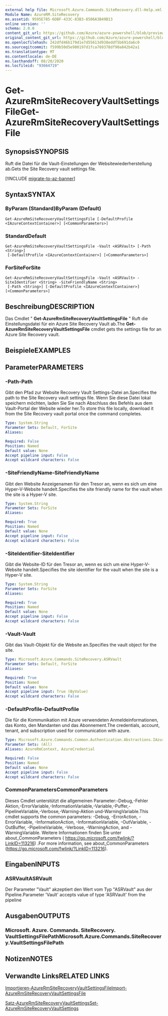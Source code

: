 ```yaml
---
external help file: Microsoft.Azure.Commands.SiteRecovery.dll-Help.xml
Module Name: AzureRM.SiteRecovery
ms.assetid: 9595E785-6DBF-433C-83B3-8506A3B49B13
online version: ''
schema: 2.0.0
content_git_url: https://github.com/Azure/azure-powershell/blob/preview/src/ResourceManager/SiteRecovery/Commands.SiteRecovery/help/Get-AzureRmSiteRecoveryVaultSettingsFile.md
original_content_git_url: https://github.com/Azure/azure-powershell/blob/preview/src/ResourceManager/SiteRecovery/Commands.SiteRecovery/help/Get-AzureRmSiteRecoveryVaultSettingsFile.md
ms.openlocfilehash: 242dfd46b179d1e7d55613d938eddf5b691da6c0
ms.sourcegitcommit: f599b50d5e980197d1fca769378df90a842b42a1
ms.translationtype: MT
ms.contentlocale: de-DE
ms.lasthandoff: 08/20/2020
ms.locfileid: "93664719"
---
```

# <span data-ttu-id="70373-101">Get-AzureRmSiteRecoveryVaultSettingsFile</span><span class="sxs-lookup"><span data-stu-id="70373-101">Get-AzureRmSiteRecoveryVaultSettingsFile</span></span>

## <span data-ttu-id="70373-102">Synopsis</span><span class="sxs-lookup"><span data-stu-id="70373-102">SYNOPSIS</span></span>
<span data-ttu-id="70373-103">Ruft die Datei für die Vault-Einstellungen der Websitewiederherstellung ab.</span><span class="sxs-lookup"><span data-stu-id="70373-103">Gets the Site Recovery vault settings file.</span></span>

[!INCLUDE [migrate-to-az-banner](../../includes/migrate-to-az-banner.md)]

## <span data-ttu-id="70373-104">Syntax</span><span class="sxs-lookup"><span data-stu-id="70373-104">SYNTAX</span></span>

### <span data-ttu-id="70373-105">ByParam (Standard)</span><span class="sxs-lookup"><span data-stu-id="70373-105">ByParam (Default)</span></span>
```
Get-AzureRmSiteRecoveryVaultSettingsFile [-DefaultProfile <IAzureContextContainer>] [<CommonParameters>]
```

### <span data-ttu-id="70373-106">Standard</span><span class="sxs-lookup"><span data-stu-id="70373-106">Default</span></span>
```
Get-AzureRmSiteRecoveryVaultSettingsFile -Vault <ASRVault> [-Path <String>]
 [-DefaultProfile <IAzureContextContainer>] [<CommonParameters>]
```

### <span data-ttu-id="70373-107">ForSite</span><span class="sxs-lookup"><span data-stu-id="70373-107">ForSite</span></span>
```
Get-AzureRmSiteRecoveryVaultSettingsFile -Vault <ASRVault> -SiteIdentifier <String> -SiteFriendlyName <String>
 [-Path <String>] [-DefaultProfile <IAzureContextContainer>] [<CommonParameters>]
```

## <span data-ttu-id="70373-108">Beschreibung</span><span class="sxs-lookup"><span data-stu-id="70373-108">DESCRIPTION</span></span>
<span data-ttu-id="70373-109">Das Cmdlet " **Get-AzureRmSiteRecoveryVaultSettingsFile** " Ruft die Einstellungsdatei für ein Azure Site Recovery Vault ab.</span><span class="sxs-lookup"><span data-stu-id="70373-109">The **Get-AzureRmSiteRecoveryVaultSettingsFile** cmdlet gets the settings file for an Azure Site Recovery vault.</span></span>

## <span data-ttu-id="70373-110">Beispiele</span><span class="sxs-lookup"><span data-stu-id="70373-110">EXAMPLES</span></span>

## <span data-ttu-id="70373-111">Parameter</span><span class="sxs-lookup"><span data-stu-id="70373-111">PARAMETERS</span></span>

### <span data-ttu-id="70373-112">-Path</span><span class="sxs-lookup"><span data-stu-id="70373-112">-Path</span></span>
<span data-ttu-id="70373-113">Gibt den Pfad zur Website Recovery Vault Settings-Datei an.</span><span class="sxs-lookup"><span data-stu-id="70373-113">Specifies the path to the Site Recovery vault settings file.</span></span>
<span data-ttu-id="70373-114">Wenn Sie diese Datei lokal speichern möchten, laden Sie Sie nach Abschluss des Befehls aus dem Vault-Portal der Website wieder her.</span><span class="sxs-lookup"><span data-stu-id="70373-114">To store this file locally, download it from the Site Recovery vault portal once the command completes.</span></span>

```yaml
Type: System.String
Parameter Sets: Default, ForSite
Aliases: 

Required: False
Position: Named
Default value: None
Accept pipeline input: False
Accept wildcard characters: False
```

### <span data-ttu-id="70373-115">-SiteFriendlyName</span><span class="sxs-lookup"><span data-stu-id="70373-115">-SiteFriendlyName</span></span>
<span data-ttu-id="70373-116">Gibt den Website Anzeigenamen für den Tresor an, wenn es sich um eine Hyper-V-Website handelt.</span><span class="sxs-lookup"><span data-stu-id="70373-116">Specifies the site friendly name for the vault when the site is a Hyper-V site.</span></span>

```yaml
Type: System.String
Parameter Sets: ForSite
Aliases: 

Required: True
Position: Named
Default value: None
Accept pipeline input: False
Accept wildcard characters: False
```

### <span data-ttu-id="70373-117">-SiteIdentifier</span><span class="sxs-lookup"><span data-stu-id="70373-117">-SiteIdentifier</span></span>
<span data-ttu-id="70373-118">Gibt die Website-ID für den Tresor an, wenn es sich um eine Hyper-V-Website handelt.</span><span class="sxs-lookup"><span data-stu-id="70373-118">Specifies the site identifier for the vault when the site is a Hyper-V site.</span></span>

```yaml
Type: System.String
Parameter Sets: ForSite
Aliases: 

Required: True
Position: Named
Default value: None
Accept pipeline input: False
Accept wildcard characters: False
```

### <span data-ttu-id="70373-119">-Vault</span><span class="sxs-lookup"><span data-stu-id="70373-119">-Vault</span></span>
<span data-ttu-id="70373-120">Gibt das Vault-Objekt für die Website an.</span><span class="sxs-lookup"><span data-stu-id="70373-120">Specifies the vault object for the site.</span></span>

```yaml
Type: Microsoft.Azure.Commands.SiteRecovery.ASRVault
Parameter Sets: Default, ForSite
Aliases: 

Required: True
Position: Named
Default value: None
Accept pipeline input: True (ByValue)
Accept wildcard characters: False
```

### <span data-ttu-id="70373-121">-DefaultProfile</span><span class="sxs-lookup"><span data-stu-id="70373-121">-DefaultProfile</span></span>
<span data-ttu-id="70373-122">Die für die Kommunikation mit Azure verwendeten Anmeldeinformationen, das Konto, den Mandanten und das Abonnement.</span><span class="sxs-lookup"><span data-stu-id="70373-122">The credentials, account, tenant, and subscription used for communication with azure.</span></span>

```yaml
Type: Microsoft.Azure.Commands.Common.Authentication.Abstractions.IAzureContextContainer
Parameter Sets: (All)
Aliases: AzureRmContext, AzureCredential

Required: False
Position: Named
Default value: None
Accept pipeline input: False
Accept wildcard characters: False
```

### <span data-ttu-id="70373-123">CommonParameters</span><span class="sxs-lookup"><span data-stu-id="70373-123">CommonParameters</span></span>
<span data-ttu-id="70373-124">Dieses Cmdlet unterstützt die allgemeinen Parameter:-Debug,-Fehler Aktion,-ErrorVariable,-InformationVariable,-Variable,-Puffer,-PipelineVariable,-Verbose,-Warning-Aktion und-WarningVariable.</span><span class="sxs-lookup"><span data-stu-id="70373-124">This cmdlet supports the common parameters: -Debug, -ErrorAction, -ErrorVariable, -InformationAction, -InformationVariable, -OutVariable, -OutBuffer, -PipelineVariable, -Verbose, -WarningAction, and -WarningVariable.</span></span> <span data-ttu-id="70373-125">Weitere Informationen finden Sie unter about_CommonParameters ( https://go.microsoft.com/fwlink/?LinkID=113216) .</span><span class="sxs-lookup"><span data-stu-id="70373-125">For more information, see about_CommonParameters (https://go.microsoft.com/fwlink/?LinkID=113216).</span></span>

## <span data-ttu-id="70373-126">Eingaben</span><span class="sxs-lookup"><span data-stu-id="70373-126">INPUTS</span></span>

### <span data-ttu-id="70373-127">ASRVault</span><span class="sxs-lookup"><span data-stu-id="70373-127">ASRVault</span></span>
<span data-ttu-id="70373-128">Der Parameter "Vault" akzeptiert den Wert vom Typ "ASRVault" aus der Pipeline.</span><span class="sxs-lookup"><span data-stu-id="70373-128">Parameter 'Vault' accepts value of type 'ASRVault' from the pipeline</span></span>

## <span data-ttu-id="70373-129">Ausgaben</span><span class="sxs-lookup"><span data-stu-id="70373-129">OUTPUTS</span></span>

### <span data-ttu-id="70373-130">Microsoft. Azure. Commands. SiteRecovery. VaultSettingsFilePath</span><span class="sxs-lookup"><span data-stu-id="70373-130">Microsoft.Azure.Commands.SiteRecovery.VaultSettingsFilePath</span></span>

## <span data-ttu-id="70373-131">Notizen</span><span class="sxs-lookup"><span data-stu-id="70373-131">NOTES</span></span>

## <span data-ttu-id="70373-132">Verwandte Links</span><span class="sxs-lookup"><span data-stu-id="70373-132">RELATED LINKS</span></span>

[<span data-ttu-id="70373-133">Importieren-AzureRmSiteRecoveryVaultSettingsFile</span><span class="sxs-lookup"><span data-stu-id="70373-133">Import-AzureRmSiteRecoveryVaultSettingsFile</span></span>](./Import-AzureRmSiteRecoveryVaultSettingsFile.md)

[<span data-ttu-id="70373-134">Satz-AzureRmSiteRecoveryVaultSettings</span><span class="sxs-lookup"><span data-stu-id="70373-134">Set-AzureRmSiteRecoveryVaultSettings</span></span>](./Set-AzureRmSiteRecoveryVaultSettings.md)
